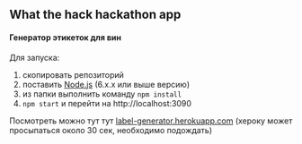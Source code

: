 ## What the hack hackathon app

#### Генератор этикеток для вин

Для запуска:

1. скопировать репозиторий
2. поставить [Node.js](https://nodejs.org/en) (6.x.x или выше версию)
3. из папки выполнить команду `npm install`
4. `npm start` и перейти на http://localhost:3090


Посмотреть можно тут тут [label-generator.herokuapp.com](https://label-generator.herokuapp.com) (хероку может просыпаться около 30 сек, необходимо подождать)
